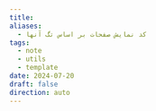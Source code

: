 ```yaml
---
title: 
aliases:
  - کد نمایش صفحات بر اساس تگ آنها
tags:
  - note
  - utils
  - template
date: 2024-07-20
draft: false
direction: auto
---
```




<!-- wp:uagb/post-grid {"btnBorderStyle":"none","block_id":"d72177fb","categories":"113","postType":"page","taxonomyType":"post_tag","layoutConfig":[["uagb/post-image",{"metadata":{"name":""},"otterConditions":[],"hasCustomCSS":false,"globalBlockStyleName":"","globalBlockStyleId":"","UAGHideDesktop":false,"UAGHideMob":false,"UAGHideTab":false,"UAGLoggedIn":false,"UAGLoggedOut":false,"UAGDay":[],"UAGResponsiveConditions":false,"UAGAnimationType":"","UAGAnimationTime":400,"UAGAnimationDelay":0,"UAGAnimationEasing":"ease","UAGAnimationRepeat":false,"UAGPosition":"","UAGStickyLocation":"top","UAGStickyRestricted":false,"UAGStickyOffset":0,"children":[]}],["uagb/post-title",{"metadata":{"name":""},"otterConditions":[],"hasCustomCSS":false,"globalBlockStyleName":"","globalBlockStyleId":"","UAGHideDesktop":false,"UAGHideMob":false,"UAGHideTab":false,"UAGLoggedIn":false,"UAGLoggedOut":false,"UAGDay":[],"UAGResponsiveConditions":false,"UAGAnimationType":"","UAGAnimationTime":400,"UAGAnimationDelay":0,"UAGAnimationEasing":"ease","UAGAnimationRepeat":false,"UAGPosition":"","UAGStickyLocation":"top","UAGStickyRestricted":false,"UAGStickyOffset":0,"children":[]}],["uagb/post-excerpt",{"metadata":{"name":""},"otterConditions":[],"hasCustomCSS":false,"globalBlockStyleName":"","globalBlockStyleId":"","UAGHideDesktop":false,"UAGHideMob":false,"UAGHideTab":false,"UAGLoggedIn":false,"UAGLoggedOut":false,"UAGDay":[],"UAGResponsiveConditions":false,"UAGAnimationType":"","UAGAnimationTime":400,"UAGAnimationDelay":0,"UAGAnimationEasing":"ease","UAGAnimationRepeat":false,"UAGPosition":"","UAGStickyLocation":"top","UAGStickyRestricted":false,"UAGStickyOffset":0,"children":[]}]]} /-->